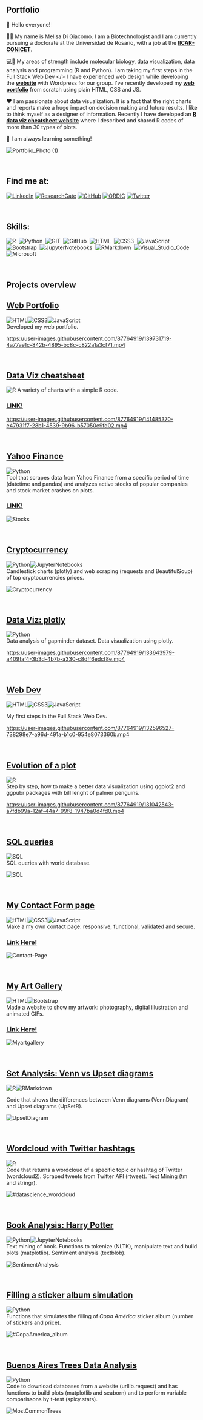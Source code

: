 ##  Portfolio

👋 Hello everyone! 

👩‍🔬 My name is Melisa Di Giacomo. I am a Biotechnologist and I am currently pursuing a doctorate at the Universidad de Rosario, with a job at the **[IICAR-CONICET](https://www.iicar-conicet.gob.ar/grupos-de-investigacion/genetica-y-mejoramiento-de-tomate/)**. 

💻🧬 My areas of strength include molecular biology, data visualization, data analysis and programming (R and Python). I am taking my first steps in the Full Stack Web Dev </> I have experienced web design while developing the **[website](http://codigotomate.com.ar/)** with Wordpress for our group. I've recently developed my **[web portfolio](https://melisadigiacomo.codes/)** from scratch using plain HTML, CSS and JS.

❤️ I am passionate about data visualization. It is a fact that the right charts and reports make a huge impact on decision making and future results. I like to think myself as a designer of information. Recently I have developed an **[R data viz cheatsheet website](https://melisadigiacomo.github.io/Rdatavizcheatsheet/)** where I described and shared R codes of more than 30 types of plots.

💫 I am always learning something!

![Portfolio_Photo (1)](https://user-images.githubusercontent.com/87764919/126541673-2979eff6-cc3a-409b-b73e-9ab58def62de.jpg)

<br /> 

## Find me at:

[![LinkedIn](https://img.shields.io/badge/LinkedIn-0077B5?style=for-the-badge&logo=linkedin&logoColor=white)](https://www.linkedin.com/in/melisa-di-giacomo/)
[![ResearchGate](https://img.shields.io/badge/Research_Gate-38B2AC?style=for-the-badge&logo=ResearchGate&logoColor=white)](https://www.researchgate.net/profile/Melisa-Di-Giacomo)
[![GitHub](https://img.shields.io/badge/GitHub-100000?style=for-the-badge&logo=github&logoColor=white)](https://github.com/melisadigiacomo/melisadigiacomo)
[![ORDIC](https://img.shields.io/badge/ORCID-6DB33F?style=for-the-badge&logo=orcid&logoColor=white)](https://orcid.org/0000-0001-8770-3697)
[![Twitter](https://img.shields.io/badge/Twitter-1DA1F2?style=for-the-badge&logo=twitter&logoColor=white)](https://twitter.com/melisadigiacomo)

<br /> 

## Skills:
![R](https://img.shields.io/badge/R-276DC3?style=for-the-badge&logo=r&logoColor=white)&nbsp;
![Python](https://img.shields.io/badge/Python-14354C?style=for-the-badge&logo=python&logoColor=white)&nbsp;
![GIT](https://img.shields.io/badge/GIT-D83B01?style=for-the-badge&logo=GIT&logoColor=white)&nbsp;
![GitHub](https://img.shields.io/badge/GitHub-000000?style=for-the-badge&logo=GitHub&logoColor=white)&nbsp;
![HTML](https://img.shields.io/badge/HTML5-E34F26?style=for-the-badge&logo=html5&logoColor=white)&nbsp;
![CSS3](https://img.shields.io/badge/CSS3-00599C?style=for-the-badge&logo=CSS3&logoColor=white)&nbsp;
![JavaScript](https://img.shields.io/badge/Javascript-f7df1e?style=for-the-badge&logo=javascript&logoColor=black)&nbsp;
![Bootstrap](https://img.shields.io/badge/Bootstrap-blueviolet?style=for-the-badge&logo=Bootstrap&logoColor=white)&nbsp; 
![JupyterNotebooks](https://img.shields.io/badge/Jupyter-D83B01?style=for-the-badge&logo=Jupyter&logoColor=white)&nbsp;
![RMarkdown](https://img.shields.io/badge/RMarkdown-red?style=for-the-badge&logo=RMarkdown&logoColor=white)&nbsp;
![Visual_Studio_Code](https://img.shields.io/badge/Visual_Studio_Code-00599C?style=for-the-badge&logo=VisualStudioCode&logoColor=white)&nbsp;
![Microsoft](https://img.shields.io/badge/Microsoft-666666?style=for-the-badge&logo=microsoft&logoColor=white)&nbsp;

<br/> 

## Projects overview

## [Web Portfolio](https://melisadigiacomo.codes/) 
![HTML](https://img.shields.io/badge/HTML5-E34F26?style=for-the-badge&logo=html5&logoColor=white)![CSS3](https://img.shields.io/badge/CSS3-00599C?style=for-the-badge&logo=CSS3&logoColor=white)![JavaScript](https://img.shields.io/badge/Javascript-f7df1e?style=for-the-badge&logo=javascript&logoColor=black)   
Developed my web portfolio. 

https://user-images.githubusercontent.com/87764919/139731719-4a77ae1c-842b-4895-bc8c-c822a1a3cf71.mp4  

<br/> 

## [Data Viz cheatsheet](https://github.com/melisadigiacomo/dataviz-cheatsheet)
![R](https://img.shields.io/badge/R-276DC3?style=for-the-badge&logo=r&logoColor=white)
A variety of charts with a simple R code.  
### [LINK!](https://melisadigiacomo.github.io/dataviz-cheatsheet/)

https://user-images.githubusercontent.com/87764919/141485370-e47931f7-28b1-4539-9b96-b57050e9fd02.mp4

<br/> 

## [Yahoo Finance](https://github.com/melisadigiacomo/yahoo_finance)
![Python](https://img.shields.io/badge/Python-14354C?style=for-the-badge&logo=python&logoColor=white)   
Tool that scrapes data from Yahoo Finance from a specific period of time (datetime and pandas) and analyzes active stocks of popular companies and stock market crashes on plots.  
### [LINK!](melisadigiacomo.github.io/yahoo_finance/)

![Stocks](https://github.com/melisadigiacomo/yahoo_finance/blob/master/images/October25.png)

<br/> 

## [Cryptocurrency](https://github.com/melisadigiacomo/cryptocurrency)
![Python](https://img.shields.io/badge/Python-14354C?style=for-the-badge&logo=python&logoColor=white)![JupyterNotebooks](https://img.shields.io/badge/Jupyter-D83B01?style=for-the-badge&logo=Jupyter&logoColor=white)    
Candlestick charts (plotly) and web scraping (requests and BeautifulSoup) of top cryptocurrencies prices. 

![Cryptocurrency](https://github.com/melisadigiacomo/cryptocurrency/blob/master/images/bitcoin-candlestick-oct.png)

<br/> 

## [Data Viz: plotly](https://github.com/melisadigiacomo/dataviz-plotly) 
![Python](https://img.shields.io/badge/Python-14354C?style=for-the-badge&logo=python&logoColor=white)   
Data analysis of gapminder dataset. Data visualization using plotly. 

https://user-images.githubusercontent.com/87764919/133643979-a409faf4-3b3d-4b7b-a330-c8dff6edcf8e.mp4

<br/> 

## [Web Dev](https://github.com/melisadigiacomo/webdev)
![HTML](https://img.shields.io/badge/HTML5-E34F26?style=for-the-badge&logo=html5&logoColor=white)![CSS3](https://img.shields.io/badge/CSS3-00599C?style=for-the-badge&logo=CSS3&logoColor=white)![JavaScript](https://img.shields.io/badge/Javascript-f7df1e?style=for-the-badge&logo=javascript&logoColor=black)   

My first steps in the Full Stack Web Dev.

https://user-images.githubusercontent.com/87764919/132596527-738298e7-a96d-491a-b1c0-954e8073360b.mp4

<br/> 

## [Evolution of a plot](https://github.com/melisadigiacomo/plotevolution)
![R](https://img.shields.io/badge/R-276DC3?style=for-the-badge&logo=r&logoColor=white)   
Step by step, how to make a better data visualization using ggplot2 and ggpubr packages with bill lenght of palmer penguins.

https://user-images.githubusercontent.com/87764919/131042543-a7fdb99a-12af-44a7-99f8-1947ba0d4fd0.mp4

<br/> 

## [SQL queries](https://github.com/melisadigiacomo/SQL-queries)
![SQL](https://img.shields.io/badge/SQL-276DC3?style=for-the-badge&logo=SQL&logoColor=white)   
SQL queries with world database.   

![SQL](https://github.com/melisadigiacomo/SQL-queries/blob/master/images/SQLcommands.png)

<br/> 

## [My Contact Form page](https://github.com/melisadigiacomo/contact-form)
![HTML](https://img.shields.io/badge/HTML5-E34F26?style=for-the-badge&logo=html5&logoColor=white)![CSS3](https://img.shields.io/badge/CSS3-00599C?style=for-the-badge&logo=CSS3&logoColor=white)![JavaScript](https://img.shields.io/badge/Javascript-f7df1e?style=for-the-badge&logo=javascript&logoColor=black)   
Make a my own contact page: responsive, functional, validated and secure.   
### [Link Here!](https://melisadigiacomo.github.io/contact-form/)

![Contact-Page](https://github.com/melisadigiacomo/contact-form/blob/master/images/contact-melisa.png)

<br/> 

## [My Art Gallery](https://github.com/melisadigiacomo/my-art-gallery)   
![HTML](https://img.shields.io/badge/HTML5-E34F26?style=for-the-badge&logo=html5&logoColor=white)![Bootstrap](https://img.shields.io/badge/Bootstrap-blueviolet?style=for-the-badge&logo=Bootstrap&logoColor=white)    
Made a website to show my artwork: photography, digital illustration and animated GIFs.   
### [Link Here!](https://melisagallery.netlify.app/)

![Myartgallery](https://github.com/melisadigiacomo/my-art-gallery/blob/master/images/GIF.png)

<br/> 

## [Set Analysis: Venn vs Upset diagrams](https://github.com/melisadigiacomo/SetAnalysis)
![R](https://img.shields.io/badge/R-276DC3?style=for-the-badge&logo=r&logoColor=white)![RMarkdown](https://img.shields.io/badge/RMarkdown-red?style=for-the-badge&logo=RMarkdown&logoColor=white)    
  
Code that shows the differences between Venn diagrams (VennDiagram) and Upset diagrams (UpSetR).

![UpsetDiagram](https://github.com/melisadigiacomo/SetAnalysis/blob/master/images/AttributeScatterplot.png)

<br/> 

## [Wordcloud with Twitter hashtags](https://github.com/melisadigiacomo/tweets_wordcloud)
![R](https://img.shields.io/badge/R-276DC3?style=for-the-badge&logo=r&logoColor=white)   
Code that returns a wordcloud of a specific topic or hashtag of Twitter (wordcloud2). Scraped tweets from Twitter API (rtweet). Text Mining (tm and stringr).

![#datascience_wordcloud](https://github.com/melisadigiacomo/tweets_wordcloud/blob/master/%23datascience_wordcloud.png)

<br/> 

## [Book Analysis: Harry Potter](https://github.com/melisadigiacomo/bookanalysis)
![Python](https://img.shields.io/badge/Python-14354C?style=for-the-badge&logo=python&logoColor=white)![JupyterNotebooks](https://img.shields.io/badge/Jupyter-D83B01?style=for-the-badge&logo=Jupyter&logoColor=white)    
Text mining of book. Functions to tokenize (NLTK), manipulate text and build plots (matplotlib). Sentiment analysis (textblob).

![SentimentAnalysis](https://github.com/melisadigiacomo/bookanalysis/blob/master/images/characters1.png)

<br/> 

## [Filling a sticker album simulation](https://github.com/melisadigiacomo/stickeralbum_simulation)
![Python](https://img.shields.io/badge/Python-14354C?style=for-the-badge&logo=python&logoColor=white)   
Functions that simulates the filling of *Copa América* sticker album (number of stickers and price).

![#CopaAmerica_album](https://github.com/melisadigiacomo/stickeralbum_simulation/blob/master/album.png)

<br/> 

## [Buenos Aires Trees Data Analysis](https://github.com/melisadigiacomo/DataAnalysis_BuenosAiresTrees)
![Python](https://img.shields.io/badge/Python-14354C?style=for-the-badge&logo=python&logoColor=white)    
Code to download databases from a website (urllib.request) and has functions to build plots (matplotlib and seaborn) and to perform variable comparissons by t-test (spicy.stats).

![MostCommonTrees](https://github.com/melisadigiacomo/DataAnalysis_BuenosAiresTrees/blob/master/Mostcommon_trees.png)

<br/> 
